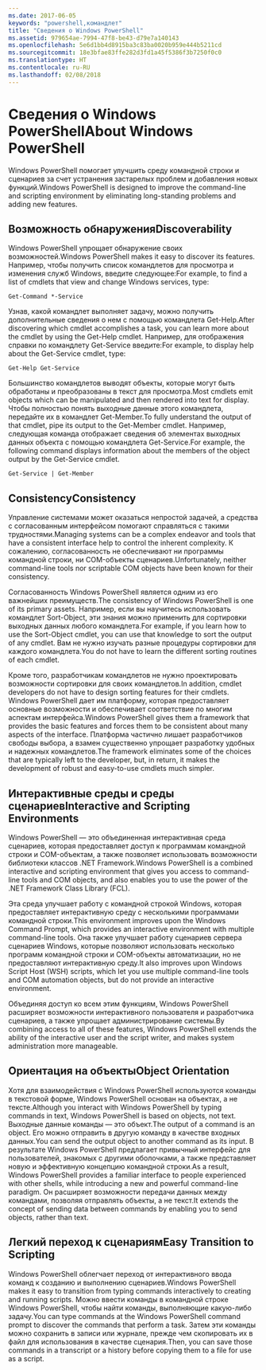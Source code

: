 ```yaml
---
ms.date: 2017-06-05
keywords: "powershell,командлет"
title: "Сведения о Windows PowerShell"
ms.assetid: 979654ae-7994-47f8-be43-d79e7a140143
ms.openlocfilehash: 5e6d1bb4d8915ba3c83ba0020b959e444b5211cd
ms.sourcegitcommit: 18e3bfae83ffe282d3fd1a45f5386f3b7250f0c0
ms.translationtype: HT
ms.contentlocale: ru-RU
ms.lasthandoff: 02/08/2018
---
```

# <a name="about-windows-powershell"></a><span data-ttu-id="01106-103">Сведения о Windows PowerShell</span><span class="sxs-lookup"><span data-stu-id="01106-103">About Windows PowerShell</span></span>
<span data-ttu-id="01106-104">Windows PowerShell помогает улучшить среду командной строки и сценариев за счет устранения застарелых проблем и добавления новых функций.</span><span class="sxs-lookup"><span data-stu-id="01106-104">Windows PowerShell is designed to improve the command-line and scripting environment by eliminating long-standing problems and adding new features.</span></span>

## <a name="discoverability"></a><span data-ttu-id="01106-105">Возможность обнаружения</span><span class="sxs-lookup"><span data-stu-id="01106-105">Discoverability</span></span>
<span data-ttu-id="01106-106">Windows PowerShell упрощает обнаружение своих возможностей.</span><span class="sxs-lookup"><span data-stu-id="01106-106">Windows PowerShell makes it easy to discover its features.</span></span> <span data-ttu-id="01106-107">Например, чтобы получить список командлетов для просмотра и изменения служб Windows, введите следующее:</span><span class="sxs-lookup"><span data-stu-id="01106-107">For example, to find a list of cmdlets that view and change Windows services, type:</span></span>

```
Get-Command *-Service
```

<span data-ttu-id="01106-108">Узнав, какой командлет выполняет задачу, можно получить дополнительные сведения о нем с помощью командлета Get-Help.</span><span class="sxs-lookup"><span data-stu-id="01106-108">After discovering which cmdlet accomplishes a task, you can learn more about the cmdlet by using the Get-Help cmdlet.</span></span> <span data-ttu-id="01106-109">Например, для отображения справки по командлету Get-Service введите:</span><span class="sxs-lookup"><span data-stu-id="01106-109">For example, to display help about the Get-Service cmdlet, type:</span></span>

```
Get-Help Get-Service
```
<span data-ttu-id="01106-110">Большинство командлетов выводят объекты, которые могут быть обработаны и преобразованы в текст для просмотра.</span><span class="sxs-lookup"><span data-stu-id="01106-110">Most cmdlets emit objects which can be manipulated and then rendered into text for display.</span></span> <span data-ttu-id="01106-111">Чтобы полностью понять выходные данные этого командлета, передайте их в командлет Get-Member.</span><span class="sxs-lookup"><span data-stu-id="01106-111">To fully understand the output of that cmdlet, pipe its output to the Get-Member cmdlet.</span></span> <span data-ttu-id="01106-112">Например, следующая команда отображает сведения об элементах выходных данных объекта с помощью командлета Get-Service.</span><span class="sxs-lookup"><span data-stu-id="01106-112">For example, the following command displays information about the members of the object output by the Get-Service cmdlet.</span></span>

```
Get-Service | Get-Member
```

## <a name="consistency"></a><span data-ttu-id="01106-113">Consistency</span><span class="sxs-lookup"><span data-stu-id="01106-113">Consistency</span></span>
<span data-ttu-id="01106-114">Управление системами может оказаться непростой задачей, а средства с согласованным интерфейсом помогают справляться с такими трудностями.</span><span class="sxs-lookup"><span data-stu-id="01106-114">Managing systems can be a complex endeavor and tools that have a consistent interface help to control the inherent complexity.</span></span> <span data-ttu-id="01106-115">К сожалению, согласованность не обеспечивают ни программы командной строки, ни COM-объекты сценариев.</span><span class="sxs-lookup"><span data-stu-id="01106-115">Unfortunately, neither command-line tools nor scriptable COM objects have been known for their consistency.</span></span>

<span data-ttu-id="01106-116">Согласованность Windows PowerShell является одним из его важнейших преимуществ.</span><span class="sxs-lookup"><span data-stu-id="01106-116">The consistency of Windows PowerShell is one of its primary assets.</span></span> <span data-ttu-id="01106-117">Например, если вы научитесь использовать командлет Sort-Object, эти знания можно применить для сортировки выходных данных любого командлета.</span><span class="sxs-lookup"><span data-stu-id="01106-117">For example, if you learn how to use the Sort-Object cmdlet, you can use that knowledge to sort the output of any cmdlet.</span></span> <span data-ttu-id="01106-118">Вам не нужно изучать разные процедуры сортировки для каждого командлета.</span><span class="sxs-lookup"><span data-stu-id="01106-118">You do not have to learn the different sorting routines of each cmdlet.</span></span>

<span data-ttu-id="01106-119">Кроме того, разработчикам командлетов не нужно проектировать возможности сортировки для своих командлетов.</span><span class="sxs-lookup"><span data-stu-id="01106-119">In addition, cmdlet developers do not have to design sorting features for their cmdlets.</span></span> <span data-ttu-id="01106-120">Windows PowerShell дает им платформу, которая предоставляет основные возможности и обеспечивает соответствие по многим аспектам интерфейса.</span><span class="sxs-lookup"><span data-stu-id="01106-120">Windows PowerShell gives them a framework that provides the basic features and forces them to be consistent about many aspects of the interface.</span></span> <span data-ttu-id="01106-121">Платформа частично лишает разработчиков свободы выбора, а взамен существенно упрощает разработку удобных и надежных командлетов.</span><span class="sxs-lookup"><span data-stu-id="01106-121">The framework eliminates some of the choices that are typically left to the developer, but, in return, it makes the development of robust and easy-to-use cmdlets much simpler.</span></span>

## <a name="interactive-and-scripting-environments"></a><span data-ttu-id="01106-122">Интерактивные среды и среды сценариев</span><span class="sxs-lookup"><span data-stu-id="01106-122">Interactive and Scripting Environments</span></span>
<span data-ttu-id="01106-123">Windows PowerShell — это объединенная интерактивная среда сценариев, которая предоставляет доступ к программам командной строки и COM-объектам, а также позволяет использовать возможности библиотеки классов .NET Framework.</span><span class="sxs-lookup"><span data-stu-id="01106-123">Windows PowerShell is a combined interactive and scripting environment that gives you access to command-line tools and COM objects, and also enables you to use the power of the .NET Framework Class Library (FCL).</span></span>

<span data-ttu-id="01106-124">Эта среда улучшает работу с командной строкой Windows, которая предоставляет интерактивную среду с несколькими программами командной строки.</span><span class="sxs-lookup"><span data-stu-id="01106-124">This environment improves upon the Windows Command Prompt, which provides an interactive environment with multiple command-line tools.</span></span> <span data-ttu-id="01106-125">Она также улучшает работу сценариев сервера сценариев Windows, которые позволяют использовать несколько программ командной строки и COM-объекты автоматизации, но не предоставляют интерактивную среду.</span><span class="sxs-lookup"><span data-stu-id="01106-125">It also improves upon Windows Script Host (WSH) scripts, which let you use multiple command-line tools and COM automation objects, but do not provide an interactive environment.</span></span>

<span data-ttu-id="01106-126">Объединяя доступ ко всем этим функциям, Windows PowerShell расширяет возможности интерактивного пользователя и разработчика сценариев, а также упрощает администрирование системы.</span><span class="sxs-lookup"><span data-stu-id="01106-126">By combining access to all of these features, Windows PowerShell extends the ability of the interactive user and the script writer, and makes system administration more manageable.</span></span>

## <a name="object-orientation"></a><span data-ttu-id="01106-127">Ориентация на объекты</span><span class="sxs-lookup"><span data-stu-id="01106-127">Object Orientation</span></span>
<span data-ttu-id="01106-128">Хотя для взаимодействия с Windows PowerShell используются команды в текстовой форме, Windows PowerShell основан на объектах, а не тексте.</span><span class="sxs-lookup"><span data-stu-id="01106-128">Although you interact with Windows PowerShell by typing commands in text, Windows PowerShell is based on objects, not text.</span></span> <span data-ttu-id="01106-129">Выходные данные команды — это объект.</span><span class="sxs-lookup"><span data-stu-id="01106-129">The output of a command is an object.</span></span> <span data-ttu-id="01106-130">Его можно отправить в другую команду в качестве входных данных.</span><span class="sxs-lookup"><span data-stu-id="01106-130">You can send the output object to another command as its input.</span></span> <span data-ttu-id="01106-131">В результате Windows PowerShell предлагает привычный интерфейс для пользователей, знакомых с другими оболочками, а также представляет новую и эффективную концепцию командной строки.</span><span class="sxs-lookup"><span data-stu-id="01106-131">As a result, Windows PowerShell provides a familiar interface to people experienced with other shells, while introducing a new and powerful command-line paradigm.</span></span> <span data-ttu-id="01106-132">Он расширяет возможности передачи данных между командами, позволяя отправлять объекты, а не текст.</span><span class="sxs-lookup"><span data-stu-id="01106-132">It extends the concept of sending data between commands by enabling you to send objects, rather than text.</span></span>

## <a name="easy-transition-to-scripting"></a><span data-ttu-id="01106-133">Легкий переход к сценариям</span><span class="sxs-lookup"><span data-stu-id="01106-133">Easy Transition to Scripting</span></span>
<span data-ttu-id="01106-134">Windows PowerShell облегчает переход от интерактивного ввода команд к созданию и выполнению сценариев.</span><span class="sxs-lookup"><span data-stu-id="01106-134">Windows PowerShell makes it easy to transition from typing commands interactively to creating and running scripts.</span></span> <span data-ttu-id="01106-135">Можно ввести команды в командной строке Windows PowerShell, чтобы найти команды, выполняющие какую-либо задачу.</span><span class="sxs-lookup"><span data-stu-id="01106-135">You can type commands at the Windows PowerShell command prompt to discover the commands that perform a task.</span></span> <span data-ttu-id="01106-136">Затем эти команды можно сохранить в записи или журнале, прежде чем скопировать их в файл для использования в качестве сценария.</span><span class="sxs-lookup"><span data-stu-id="01106-136">Then, you can save those commands in a transcript or a history before copying them to a file for use as a script.</span></span>

